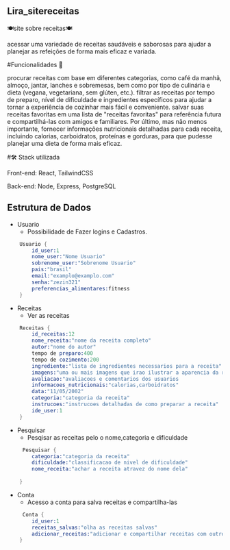 ## Lira_sitereceitas

🍽site sobre receitas🍽

acessar uma variedade de receitas saudáveis ​​e saborosas para ajudar a planejar as refeições de forma mais eficaz e variada.

#Funcionalidades 📌

procurar receitas com base em diferentes categorias, como café da manhã, almoço, jantar, lanches e sobremesas, bem como por tipo de culinária e dieta (vegana, vegetariana, sem glúten, etc.). filtrar as receitas por tempo de preparo, nível de dificuldade e ingredientes específicos para ajudar a tornar a experiência de cozinhar mais fácil e conveniente. salvar suas receitas favoritas em uma lista de "receitas favoritas" para referência futura e compartilhá-las com amigos e familiares. Por último, mas não menos importante, fornecer informações nutricionais detalhadas para cada receita, incluindo calorias, carboidratos, proteínas e gorduras, para que pudesse planejar uma dieta de forma mais eficaz.

#🛠️ Stack utilizada

Front-end: React, TailwindCSS


Back-end: Node, Express, PostgreSQL

## Estrutura de Dados

- Usuario
  - Possibilidade de Fazer logins e Cadastros.

```s
    Usuario {
        id_user:1
        nome_user:"Nome Usuario"
        sobrenome_user:"Sobrenome Usuario"
        pais:"brasil"
        email:"examplo@examplo.com"
        senha:"zezin321"
        preferencias_alimentares:fitness
    }
```   
 - Receitas
    - Ver as receitas

```s
    Receitas {      
        id_receitas:12
        nome_receita:"nome da receita completo"
        autor:"nome do autor"
        tempo de preparo:400
        tempo de cozimento:200
        ingrediente:"lista de ingredientes necessarios para a receita"
        imagens:"uma ou mais imagens que irao ilustrar a aparencia da receita"
        avaliacao:"avaliacoes e comentarios dos usuarios
        informacoes_nutricionais:"calorias,carboidratos"
        data:"11/05/2002"
        categoria:"categoria da receita"
        instrucoes:"instrucoes detalhadas de como preparar a receita"
        ide_user:1
    }
```
  - Pesquisar
    - Pesqisar as receitas pelo o nome,categoria e dificuldade

```s
     Pesquisar {
        categoria:"categoria da receita"
        dificuldade:"classificacao de nivel de dificuldade"
        nome_receita:"achar a receita atravez do nome dela"
        
    }
```
   - Conta 
     - Acesso a conta para salva receitas e compartilha-las

```s
     Conta {
        id_user:1
        receitas_salvas:"olha as receitas salvas"
        adicionar_receitas:"adicionar e compartilhar receitas com outros usuarios     
    }
```       
        
        

